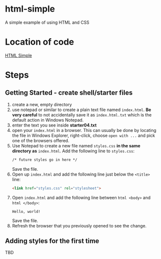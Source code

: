 # html-simple
A simple example of using HTML and CSS
# Location of code
[HTML Simple](https://github.com/fmorriso/html-simple)
# Steps
## Getting Started - create shell/starter files
1.  create a new, empty directory
1.  use notepad or similar to create a plain text file named ```index.html```. **Be very careful** to not accidentally save it as ```index.html.txt``` which is the default action in Windows Notepad. 
1.  enter the text you see inside __**starter04.txt**__
1. open your ```index.html``` in a browser.  This can usually be done by locating the file in Windows Explorer, right-click, choose ```open with ...``` and pick one of the browsers offered.
1. Use Notepad to create a new file named ```styles.css``` __in the same directory as__ ```index.html```.  Add the following line to ```styles.css```:
   ```HTML
   /* future styles go in here */
   ```
   Save the file.
1. Open up ```index.html``` and add the following line just below the ```<title>``` line:
   ```HTML
   <link href="styles.css" rel="stylesheet">
   ```
1. Open ```index.html``` and add the following line between ```html <body>``` and ```html </body>```:
   ```
   Hello, world!
   ```
   Save the file.
1. Refresh the browser that you previously opened to see the change.

## Adding styles for the first time
TBD
